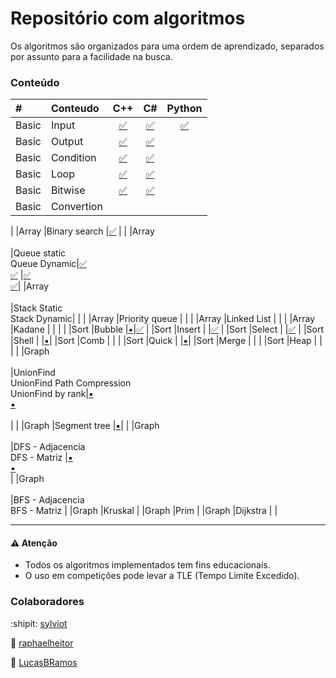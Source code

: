 # Repositório com algoritmos

Os algoritmos são organizados para uma ordem de aprendizado, separados por assunto para a facilidade na busca.


### Conteúdo


|#			|Conteudo 	|C++																			|C#																				|Python																|
|:---		|:---				|:---:																		|:---:																		|:---:																|
|Basic	|Input			|[:white_check_mark:](basic/Input.cpp)		|[:white_check_mark:](basic/Input.cs)			|[:white_check_mark:](basic/Input.py)	|
|Basic	|Output			|[:white_check_mark:](basic/Output.cpp)		|[:white_check_mark:](basic/Output.cs)		|																			|
|Basic	|Condition	|[:white_check_mark:](basic/Condition.cpp)|[:white_check_mark:](basic/Condition.cs)	|																			|
|Basic	|Loop				|[:white_check_mark:](basic/Loop.cpp)			|[:white_check_mark:](basic/Loop.cs)			|																			|
|Basic	|Bitwise		|[:white_check_mark:](basic/Bitwise.cpp)	|[:white_check_mark:](basic/Bitwise.cs)		|																			|
|Basic	|Convertion	|																					|																					|																			|
|
|Array				|Binary search								|[:white_check_mark:](array/BinarySearch.cpp)																									|	|
|Array<br><br>|Queue static<br>Queue Dynamic|[:white_check_mark:](array/Queue_Static.cpp)<br>[:white_check_mark:](array/Queue_Dynamic.cpp) |[:white_check_mark:](array/Queue_Static.cs)<br>[:white_check_mark:](array/Queue_Dynamic.cs)|
|Array<br><br>|Stack Static<br>Stack Dynamic|																																															|	|
|Array				|Priority queue								|																																															|	|
|Array				|Linked List									|																																															|	|
|Array				|Kadane												|																																															|	|
|
|Sort	|Bubble		|[:black_small_square:](sort/Bubble.cpp)|[:white_check_mark:](sort/Bubble.cs)	|
|Sort	|Insert		|																				|[:white_check_mark:](sort/Insert.cs)	|
|Sort	|Select		|																				|[:white_check_mark:](sort/Select.cs)	|
|Sort	|Shell		|																				|[:black_small_square:](sort/Shell.cs)|
|Sort	|Comb			|																				|																			|
|Sort	|Quick		|																				|[:black_small_square:](sort/Quick.cs)|
|Sort	|Merge		|																				|																			|
|Sort	|Heap			|																				|																			|
|
|Graph<br><br>	|UnionFind<br>UnionFind Path Compression<br>UnionFind by rank|[:black_small_square:](graph/UnionFind.cpp)<br>[:black_small_square:](graph/UnionFind_PathCompression.cpp)<br><br>|	|
|Graph					|Segment tree											|[:black_small_square:](graph/Segment_Tree.cpp)| |
|Graph<br><br>	|DFS - Adjacencia<br>DFS - Matriz	|[:black_small_square:](graph/DFS_Adjacencia.cpp)<br>[:black_small_square:](graph/DFS_Matriz.cpp)<br>|
|Graph<br><br>	|BFS - Adjacencia<br>BFS - Matriz	|
|Graph					|Kruskal													|
|Graph					|Prim															|
|Graph					|Dijkstra													|
|

____________________
#### :warning: Atenção
* Todos os algoritmos implementados tem fins educacionais.
* O uso em competições pode levar a TLE (Tempo Limite Excedido).

### Colaboradores

:shipit: [sylviot](https://github.com/sylviot)

:koala: [raphaelheitor](https://github.com/raphaelheitor)

:moyai: [LucasBRamos](https://github.com/LucasBRamos)
